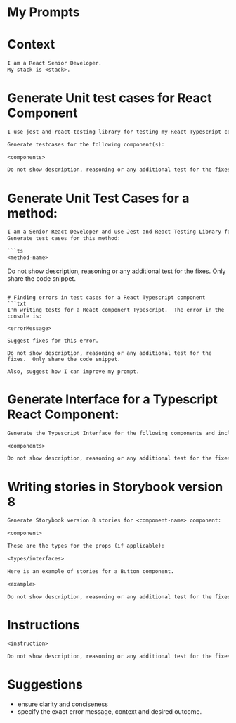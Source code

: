 # My Prompts

# Context
```txt
I am a React Senior Developer.
My stack is <stack>.

```

# Generate Unit test cases for React Component
```txt
I use jest and react-testing library for testing my React Typescript components.  

Generate testcases for the following component(s):

<components>

Do not show description, reasoning or any additional test for the fixes.  Only share the code snippet.
```

# Generate Unit Test Cases for a method:
```txt
I am a Senior React Developer and use Jest and React Testing Library for web and app development.
Generate test cases for this method:

```ts
<method-name>
```

Do not show description, reasoning or any additional test for the fixes.  Only share the code snippet.

```

# Finding errors in test cases for a React Typescript component
```txt
I'm writing tests for a React component Typescript.  The error in the console is:

<errorMessage>

Suggest fixes for this error.

Do not show description, reasoning or any additional test for the fixes.  Only share the code snippet.

Also, suggest how I can improve my prompt.
```

<!-- # Generate test cases for React component -->

# Generate Interface for a Typescript React Component:
```txt
Generate the Typescript Interface for the following components and include it in the code.

<components>

Do not show description, reasoning or any additional test for the fixes.  Only share the code snippet.
```

# Writing stories in Storybook version 8
```txt
Generate Storybook version 8 stories for <component-name> component:

<component>

These are the types for the props (if applicable):

<types/interfaces>

Here is an example of stories for a Button component.

<example>

Do not show description, reasoning or any additional test for the fixes.  Only share the code snippet.
```

# Instructions
```txt
<instruction>

Do not show description, reasoning or any additional test for the fixes.  Only share the code snippet.
```

# Suggestions
- ensure clarity and conciseness
- specify the exact error message, context and desired outcome.